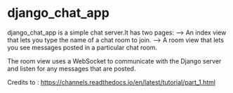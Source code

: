 # django_chat_app
django_chat_app is a simple chat server.It has two pages:
   --> An index view that lets you type the name of a chat room to join.
   --> A room view that lets you see messages posted in a particular chat room.
   
The room view uses a WebSocket to communicate with the Django server and listen for any messages that are posted.


Credits to : https://channels.readthedocs.io/en/latest/tutorial/part_1.html
